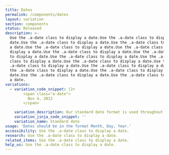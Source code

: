 ```yaml
---
title: Dates
permalink: /components/dates
layout: variation
section: components
status: Released
description: >-
  Use the .a-date class to display a date.Use the .a-date class to display a
  date.Use the .a-date class to display a date.Use the .a-date class to display
  a date.Use the .a-date class to display a date.Use the .a-date class to
  display a date.Use the .a-date class to display a date.Use the .a-date class
  to display a date.Use the .a-date class to display a date.Use the .a-date
  class to display a date.Use the .a-date class to display a date.Use the
  .a-date class to display a date.Use the .a-date class to display a date.Use
  the .a-date class to display a date.Use the .a-date class to display a
  date.Use the .a-date class to display a date.Use the .a-date class to display
  a date.
variations:
  - variation_code_snippet: |2+
        <span class="a-date">
          Nov 4, 2013
        </span>

    variation_description: Our standard date format is used throughout our products.
    variation_jinja_code_snippet: ''
    variation_name: Standard date
usage: 'Dates should be in the format Month, Day, Year.'
accessibility: Use the .a-date class to display a date.
research: Use the .a-date class to display a date.
related_items: Use the .a-date class to display a date.
help_us: Use the .a-date class to display a date.
---
```


